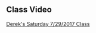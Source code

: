 ## Class Video

[Derek's Saturday 7/29/2017 Class](https://codingbootcamp.hosted.panopto.com/Panopto/Pages/Viewer.aspx?id=c4f163bc-59c3-4ccf-a801-7f04e79e2d1e)
